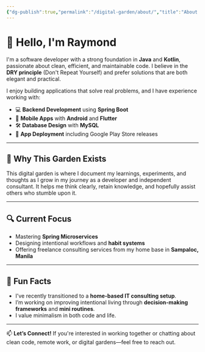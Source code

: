 ```yaml
---
{"dg-publish":true,"permalink":"/digital-garden/about/","title":"About Me"}
---
```



# 👋 Hello, I'm Raymond

I'm a software developer with a strong foundation in **Java** and **Kotlin**, passionate about clean, efficient, and maintainable code. I believe in the **DRY principle** (Don't Repeat Yourself) and prefer solutions that are both elegant and practical.

I enjoy building applications that solve real problems, and I have experience working with:

- 💻 **Backend Development** using **Spring Boot**
- 📱 **Mobile Apps** with **Android** and **Flutter**
- 🛠️ **Database Design** with **MySQL**
- 🚀 **App Deployment** including Google Play Store releases

---

## 🌱 Why This Garden Exists

This digital garden is where I document my learnings, experiments, and thoughts as I grow in my journey as a developer and independent consultant. It helps me think clearly, retain knowledge, and hopefully assist others who stumble upon it.

---

## 🔍 Current Focus

- Mastering **Spring Microservices**
- Designing intentional workflows and **habit systems**
- Offering freelance consulting services from my home base in **Sampaloc, Manila**

---

## 🧭 Fun Facts

- I've recently transitioned to a **home-based IT consulting setup**.
- I’m working on improving intentional living through **decision-making frameworks** and **mini routines**.
- I value minimalism in both code and life.

---

📫 **Let’s Connect!**
If you're interested in working together or chatting about clean code, remote work, or digital gardens—feel free to reach out.

